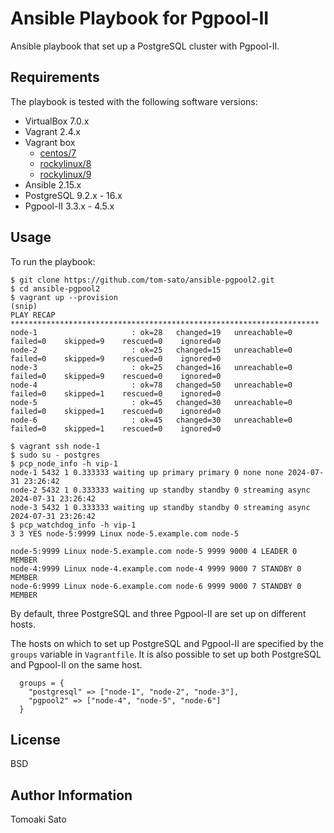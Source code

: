 Ansible Playbook for Pgpool-II
==============================

Ansible playbook that set up a PostgreSQL cluster with Pgpool-II.

Requirements
------------

The playbook is tested with the following software versions:

* VirtualBox 7.0.x
* Vagrant 2.4.x
* Vagrant box
  * [centos/7](https://app.vagrantup.com/centos/boxes/7)
  * [rockylinux/8](https://app.vagrantup.com/rockylinux/boxes/8)
  * [rockylinux/9](https://app.vagrantup.com/rockylinux/boxes/9)
* Ansible 2.15.x
* PostgreSQL 9.2.x - 16.x
* Pgpool-II 3.3.x - 4.5.x

Usage
-----

To run the playbook:

```ShellSession
$ git clone https://github.com/tom-sato/ansible-pgpool2.git
$ cd ansible-pgpool2
$ vagrant up --provision
(snip)
PLAY RECAP *********************************************************************
node-1                     : ok=28   changed=19   unreachable=0    failed=0    skipped=9    rescued=0    ignored=0
node-2                     : ok=25   changed=15   unreachable=0    failed=0    skipped=9    rescued=0    ignored=0
node-3                     : ok=25   changed=16   unreachable=0    failed=0    skipped=9    rescued=0    ignored=0
node-4                     : ok=78   changed=50   unreachable=0    failed=0    skipped=1    rescued=0    ignored=0
node-5                     : ok=45   changed=30   unreachable=0    failed=0    skipped=1    rescued=0    ignored=0
node-6                     : ok=45   changed=30   unreachable=0    failed=0    skipped=1    rescued=0    ignored=0

$ vagrant ssh node-1
$ sudo su - postgres
$ pcp_node_info -h vip-1
node-1 5432 1 0.333333 waiting up primary primary 0 none none 2024-07-31 23:26:42
node-2 5432 1 0.333333 waiting up standby standby 0 streaming async 2024-07-31 23:26:42
node-3 5432 1 0.333333 waiting up standby standby 0 streaming async 2024-07-31 23:26:42
$ pcp_watchdog_info -h vip-1
3 3 YES node-5:9999 Linux node-5.example.com node-5

node-5:9999 Linux node-5.example.com node-5 9999 9000 4 LEADER 0 MEMBER
node-4:9999 Linux node-4.example.com node-4 9999 9000 7 STANDBY 0 MEMBER
node-6:9999 Linux node-6.example.com node-6 9999 9000 7 STANDBY 0 MEMBER
```

By default, three PostgreSQL and three Pgpool-II are set up on
different hosts.

The hosts on which to set up PostgreSQL and Pgpool-II are specified by
the `groups` variable in `Vagrantfile`. It is also possible to set up
both PostgreSQL and Pgpool-II on the same host.

```Ruby:Vagrantfile
  groups = {
    "postgresql" => ["node-1", "node-2", "node-3"],
    "pgpool2" => ["node-4", "node-5", "node-6"]
  }
```

License
-------

BSD

Author Information
------------------

Tomoaki Sato

